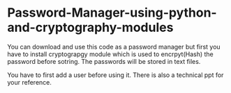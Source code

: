 # Password-Manager-using-python-and-cryptography-modules

You can download and use this code as a password manager but first you have to install cryptograpgy module which is used to encrpyt(Hash) the password before sotring. The passwords will be stored in text files.

You have to first add a user before using it.
There is also a technical ppt for your reference.
